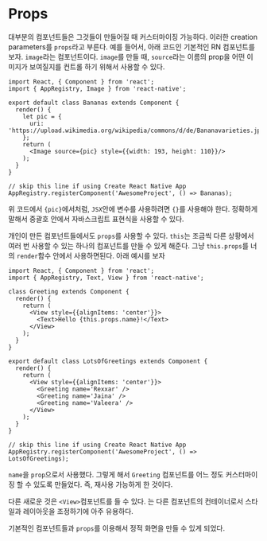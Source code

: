 # Props
대부분의 컴포넌트들은 그것들이 만들어질 때 커스터마이징 가능하다. 이러한 creation parameters를 `props`라고 부른다.
예를 들어서, 아래 코드인 기본적인 RN 컴포넌트를 보자. `image`라는 컴포넌트이다. `image`를 만들 때, `source`라는 이름의 prop을 어떤 이미지가 보여질지를 컨트롤 하기 위해서 사용할 수 있다. 

```
import React, { Component } from 'react';
import { AppRegistry, Image } from 'react-native';

export default class Bananas extends Component {
  render() {
    let pic = {
      uri: 'https://upload.wikimedia.org/wikipedia/commons/d/de/Bananavarieties.jpg'
    };
    return (
      <Image source={pic} style={{width: 193, height: 110}}/>
    );
  }
}

// skip this line if using Create React Native App
AppRegistry.registerComponent('AwesomeProject', () => Bananas);
```

위 코드에서 `{pic}`에서처럼, `JSX`안에 변수를 사용하려면 `{}`를 사용해야 한다. 정확하게 말해서 중괄호 안에서 자바스크립트 표현식을 사용할 수 있다.

개인이 만든 컴포넌트들에서도 `props`를 사용할 수 있다. `this`는 조금씩 다른 상황에서 여러 번 사용할 수 있는 하나의 컴포넌트를 만들 수 있게 해준다. 그냥 `this.props`를 너의 `render`함수 안에서 사용하면된다. 아래 예시를 보자

```
import React, { Component } from 'react';
import { AppRegistry, Text, View } from 'react-native';

class Greeting extends Component {
  render() {
    return (
      <View style={{alignItems: 'center'}}>
        <Text>Hello {this.props.name}!</Text>
      </View>
    );
  }
}

export default class LotsOfGreetings extends Component {
  render() {
    return (
      <View style={{alignItems: 'center'}}>
        <Greeting name='Rexxar' />
        <Greeting name='Jaina' />
        <Greeting name='Valeera' />
      </View>
    );
  }
}

// skip this line if using Create React Native App
AppRegistry.registerComponent('AwesomeProject', () => LotsOfGreetings);
```

`name`을 `prop`으로서 사용했다. 그렇게 해서 `Greeting` 컴포넌트를 어느 정도 커스터마이징 할 수 있도록 만들었다. 즉, 재사용 가능하게 한 것이다.

다른 새로운 것은 `<View>`컴포넌트를 들 수 있다. <View>는 다른 컴포넌트의 컨테이너로서 스타일과 레이아웃을 조정하기에 아주 유용하다.

기본적인 컴포넌트들과 `props`를 이용해서 정적 화면을 만들 수 있게 되었다.